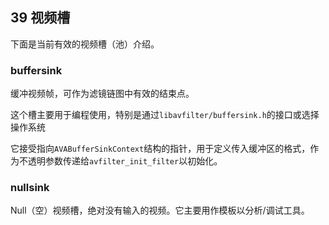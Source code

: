 ## 39 视频槽
下面是当前有效的视频槽（池）介绍。
### buffersink ###
缓冲视频帧，可作为滤镜链图中有效的结束点。

这个槽主要用于编程使用，特别是通过`libavfilter/buffersink.h`的接口或选择操作系统

它接受指向`AVABufferSinkContext`结构的指针，用于定义传入缓冲区的格式，作为不透明参数传递给`avfilter_init_filter`以初始化。
### nullsink ###
Null（空）视频槽，绝对没有输入的视频。它主要用作模板以分析/调试工具。
